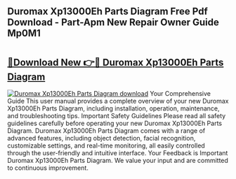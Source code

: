 ## Duromax Xp13000Eh Parts Diagram Free Pdf Download - Part-Apm New Repair Owner Guide Mp0M1

# <h2><a href="http://dflxuo.blite.top/?on=Duromax+Xp13000Eh+Parts+Diagram">🔗Download New 👉🔴 Duromax Xp13000Eh Parts Diagram</a></h2>

[![Duromax Xp13000Eh Parts Diagram download](https://i.imgur.com/lujVjoI.png)](http://dflxuo.blite.top/?on=Duromax+Xp13000Eh+Parts+Diagram)
Your Comprehensive Guide This user manual provides a complete overview of your new Duromax Xp13000Eh Parts Diagram, including installation, operation, maintenance, and troubleshooting tips. Important Safety Guidelines Please read all safety guidelines carefully before operating your new Duromax Xp13000Eh Parts Diagram. Duromax Xp13000Eh Parts Diagram comes with a range of advanced features, including object detection, facial recognition, customizable settings, and real-time monitoring, all easily controlled through the user-friendly and intuitive interface. Your Feedback is Important Duromax Xp13000Eh Parts Diagram. We value your input and are committed to continuous improvement.
